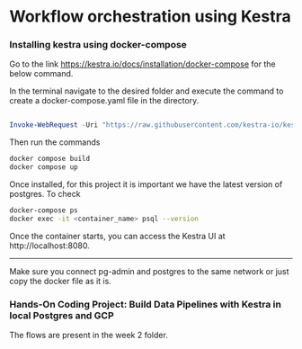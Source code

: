 # Workflow orchestration using Kestra

### Installing kestra using docker-compose

Go to the link https://kestra.io/docs/installation/docker-compose for the below command.

In the terminal navigate to the desired folder and execute the command to create a docker-compose.yaml file in the directory.

```powershell

Invoke-WebRequest -Uri "https://raw.githubusercontent.com/kestra-io/kestra/develop/docker-compose.yml" -OutFile "docker-compose.yml"

```

Then run the commands

```bash
docker compose build
docker compose up
```

Once installed, for this project it is important we have the latest version of postgres. To check

```bash
docker-compose ps
docker exec -it <container_name> psql --version
```

Once the container starts, you can access the Kestra UI at http://localhost:8080.

***

Make sure you connect pg-admin and postgres to the same network or just copy the docker file as it is.

### Hands-On Coding Project: Build Data Pipelines with Kestra in local Postgres and GCP

The flows are present in the week 2 folder.


